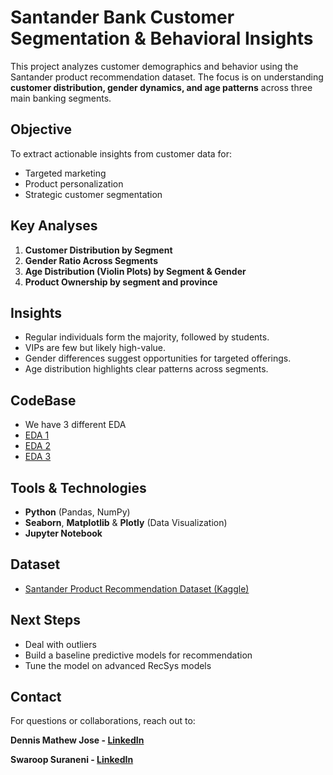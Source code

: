 # Santander Bank Customer Segmentation & Behavioral Insights

This project analyzes customer demographics and behavior using the Santander product recommendation dataset. The focus is on understanding **customer distribution, gender dynamics, and age patterns** across three main banking segments.

## Objective
To extract actionable insights from customer data for:
- Targeted marketing
- Product personalization
- Strategic customer segmentation

## Key Analyses
1. **Customer Distribution by Segment**
2. **Gender Ratio Across Segments**
3. **Age Distribution (Violin Plots) by Segment & Gender**
4. **Product Ownership by segment and province**

## Insights
- Regular individuals form the majority, followed by students.
- VIPs are few but likely high-value.
- Gender differences suggest opportunities for targeted offerings.
- Age distribution highlights clear patterns across segments.

 ## CodeBase 
- We have 3 different EDA
- [EDA 1](https://github.com/Santander-Product-Recsys/Santander-RecSys-Dennis)
- [EDA 2](https://github.com/Santander-Product-Recsys/Santander_RecSys_swaroop)
- [EDA 3]()

##  Tools & Technologies
- **Python** (Pandas, NumPy)
- **Seaborn**, **Matplotlib**  & **Plotly** (Data Visualization)
- **Jupyter Notebook**

##  Dataset
- [Santander Product Recommendation Dataset (Kaggle)](https://www.kaggle.com/c/santander-product-recommendation)

##  Next Steps
- Deal with outliers
- Build a baseline predictive models for recommendation
- Tune the model on advanced RecSys models

## Contact
For questions or collaborations, reach out to:

**Dennis Mathew Jose - [LinkedIn](https://www.linkedin.com/in/dennismjose/)** 

**Swaroop Suraneni - [LinkedIn](https://www.linkedin.com/in/swaroopsuraneni/)**
